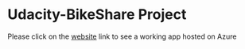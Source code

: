 # Udacity-BikeShare Project

Please click on the [website] link to see a working app hosted on Azure

[website]:https://nybikeapp.azurewebsites.net
